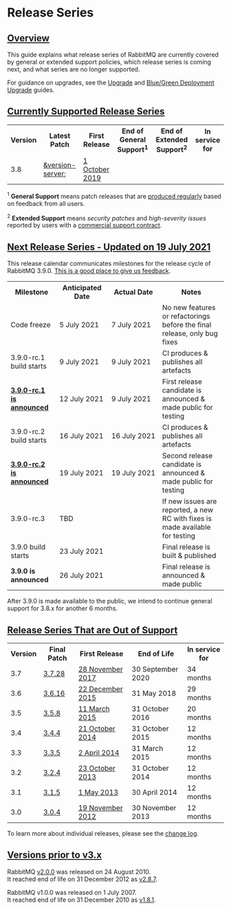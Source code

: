 <!--
Copyright (c) 2007-2021 VMware, Inc. or its affiliates.

All rights reserved. This program and the accompanying materials
are made available under the terms of the under the Apache License,
Version 2.0 (the "License”); you may not use this file except in compliance
with the License. You may obtain a copy of the License at

https://www.apache.org/licenses/LICENSE-2.0

Unless required by applicable law or agreed to in writing, software
distributed under the License is distributed on an "AS IS" BASIS,
WITHOUT WARRANTIES OR CONDITIONS OF ANY KIND, either express or implied.
See the License for the specific language governing permissions and
limitations under the License.
-->

# Release Series

## <a id="overview" class="anchor" href="#overview">Overview</a>

This guide explains what release series of RabbitMQ are currently covered by
general or extended support policies, which release series is coming next, and
what series are no longer supported.

For guidance on upgrades, see the [Upgrade](/upgrade.html) and [Blue/Green Deployment Upgrade](/blue-green-upgrade.html) guides.

## <a id="currently-supported" class="anchor" href="#currently-supported">Currently Supported Release Series</a>

<table class="release-series">
  <tr>
    <th>Version</th>
    <th>Latest Patch</th>
    <th>First Release</th>
    <th>End of General Support<sup>1</sup></th>
    <th>End of Extended Support<sup>2</sup></th>
    <th>In service for</th>
  </tr>

  <tr>
    <td>3.8</td>
    <td><a href="https://github.com/rabbitmq/rabbitmq-server/releases/tag/&version-server-tag;" target="_blank">&version-server;</a></td>
    <td><a href="https://github.com/rabbitmq/rabbitmq-server/releases/tag/v3.8.0" target="_blank">1 October 2019</a></td>
    <td></td>
    <td></td>
    <td></td>
  </tr>
</table>

<sup>1</sup> **General Support** means patch releases that are [produced
regularly](/changelog.html) based on feedback from all users.

<sup>2</sup> **Extended Support** means *security patches* and *high-severity
issues* reported by users with a [commercial support contract](/contact.html).


## <a id="" class="anchor" href="#next-release-series">Next Release Series - Updated on 19 July 2021</a>

This release calendar communicates milestones for the release cycle of RabbitMQ
3.9.0. [This is a good place to give us
feedback](https://github.com/rabbitmq/rabbitmq-server/discussions/3184).

<table class="release-series">
  <tr>
    <th>Milestone</th>
    <th>Anticipated Date</th>
    <th>Actual Date</th>
    <th>Notes</th>
  </tr>

  <tr>
    <td>Code freeze</td>
    <td style="white-space: nowrap;">5 July 2021</td>
    <td style="white-space: nowrap;">7 July 2021</td>
    <td>No new features or refactorings before the final release, only bug fixes</td>
  </tr>

  <tr>
    <td>3.9.0-rc.1 build starts</td>
    <td style="white-space: nowrap;">9 July 2021</td>
    <td style="white-space: nowrap;">9 July 2021</td>
    <td>CI produces &amp; publishes all artefacts</td>
  </tr>

  <tr>
    <td><strong><a href="https://github.com/rabbitmq/rabbitmq-server/releases/tag/v3.9.0-rc.1">3.9.0-rc.1 is announced</a></strong></td>
    <td style="white-space: nowrap;">12 July 2021</td>
    <td style="white-space: nowrap;">9 July 2021</td>
    <td>First release candidate is announced &amp; made public for testing</td>
  </tr>

  <tr>
    <td>3.9.0-rc.2 build starts</td>
    <td style="white-space: nowrap;">16 July 2021</td>
    <td style="white-space: nowrap;">16 July 2021</td>
    <td>CI produces &amp; publishes all artefacts</td>
  </tr>

  <tr>
    <td><strong><a href="https://github.com/rabbitmq/rabbitmq-server/releases/tag/v3.9.0-rc.2">3.9.0-rc.2 is announced</a></strong></td>
    <td style="white-space: nowrap;">19 July 2021</td>
    <td style="white-space: nowrap;">19 July 2021</td>
    <td>Second release candidate is announced &amp; made public for testing</td>
  </tr>

  <tr>
    <td>3.9.0-rc.3</td>
    <td style="white-space: nowrap;">TBD</td>
    <td style="white-space: nowrap;"></td>
    <td>If new issues are reported, a new RC with fixes is made available for testing</td>
  </tr>

  <tr>
    <td>3.9.0 build starts</td>
    <td style="white-space: nowrap;">23 July 2021</td>
    <td style="white-space: nowrap;"></td>
    <td>Final release is built &amp; published</td>
  </tr>

  <tr>
    <td><strong>3.9.0 is announced</strong></td>
    <td style="white-space: nowrap;">26 July 2021</td>
    <td style="white-space: nowrap;"></td>
    <td>Final release is announced &amp; made public</td>
  </tr>
</table>

After 3.9.0 is made available to the public, we intend to continue general
support for 3.8.x for another 6 months.


## <a id="out-of-support" class="anchor" href="#out-of-support">Release Series That are Out of Support</a>

<table class="release-series">
  <tr>
    <th>Version</th>
    <th>Final Patch</th>
    <th>First Release</th>
    <th>End of Life</th>
    <th>In service for</th>
  </tr>

  <tr>
    <td>3.7</td>
    <td><a href="https://github.com/rabbitmq/rabbitmq-server/releases/tag/v3.7.28" target="_blank">3.7.28</a></td>
    <td><a href="https://github.com/rabbitmq/rabbitmq-server/releases/tag/v3.7.0" target="_blank">28 November 2017</a></td>
    <td>30 September 2020</td>
    <td>34 months</td>
  </tr>

  <tr>
    <td>3.6</td>
    <td><a href="https://github.com/rabbitmq/rabbitmq-server/releases/tag/rabbitmq_v3_6_16" target="_blank">3.6.16</a></td>
    <td><a href="https://github.com/rabbitmq/rabbitmq-server/releases/tag/rabbitmq_v3_6_0" target="_blank">22 December 2015</a></td>
    <td>31 May 2018</td>
    <td>29 months</td>
  </tr>

  <tr>
    <td>3.5</td>
    <td><a href="https://github.com/rabbitmq/rabbitmq-server/releases/tag/rabbitmq_v3_5_8" target="_blank">3.5.8</a></td>
    <td><a href="https://github.com/rabbitmq/rabbitmq-server/releases/tag/rabbitmq_v3_5_0" target="_blank">11 March 2015</a></td>
    <td>31 October 2016</td>
    <td>20 months</td>
  </tr>

  <tr>
    <td>3.4</td>
    <td><a href="https://github.com/rabbitmq/rabbitmq-server/releases/tag/rabbitmq_v3_4_4" target="_blank">3.4.4</a></td>
    <td><a href="https://github.com/rabbitmq/rabbitmq-server/releases/tag/rabbitmq_v3_4_0" target="_blank">21 October 2014</a></td>
    <td>31 October 2015</td>
    <td>12 months</td>
  </tr>

  <tr>
    <td>3.3</td>
    <td><a href="https://github.com/rabbitmq/rabbitmq-server/releases/tag/rabbitmq_v3_3_5" target="_blank">3.3.5</a></td>
    <td><a href="https://github.com/rabbitmq/rabbitmq-server/releases/tag/rabbitmq_v3_3_0" target="_blank">2 April 2014</a></td>
    <td>31 March 2015</td>
    <td>12 months</td>
  </tr>

  <tr>
    <td>3.2</td>
    <td><a href="https://github.com/rabbitmq/rabbitmq-server/releases/tag/rabbitmq_v3_2_4" target="_blank">3.2.4</a></td>
    <td><a href="https://github.com/rabbitmq/rabbitmq-server/releases/tag/rabbitmq_v3_2_0" target="_blank">23 October 2013</a></td>
    <td>31 October 2014</td>
    <td>12 months</td>
  </tr>

  <tr>
    <td>3.1</td>
    <td><a href="https://github.com/rabbitmq/rabbitmq-server/releases/tag/rabbitmq_v3_1_5" target="_blank">3.1.5</a></td>
    <td><a href="https://github.com/rabbitmq/rabbitmq-server/releases/tag/rabbitmq_v3_1_0" target="_blank">1 May 2013</a></td>
    <td>30 April 2014</td>
    <td>12 months</td>
  </tr>

  <tr>
    <td>3.0</td>
    <td><a href="https://github.com/rabbitmq/rabbitmq-server/releases/tag/rabbitmq_v3_0_4" target="_blank">3.0.4</a></td>
    <td><a href="https://github.com/rabbitmq/rabbitmq-server/releases/tag/rabbitmq_v3_0_0" target="_blank">19 November 2012</a></td>
    <td>30 November 2013</td>
    <td>12 months</td>
  </tr>
</table>

To learn more about individual releases, please see the [change log](/changelog.html).


## <a id="prior-to-v3x" class="anchor" href="#prior-to-v3x">Versions prior to v3.x</a>

RabbitMQ <a href="https://github.com/rabbitmq/rabbitmq-server/releases/tag/rabbitmq_v2_0_0" target="_blank">v2.0.0</a> was released on 24 August 2010.
<br />It reached end of life on 31 December 2012 as <a href="https://github.com/rabbitmq/rabbitmq-server/releases/tag/rabbitmq_v2_8_7" target="_blank">v2.8.7</a>.

RabbitMQ v1.0.0 was released on 1 July 2007.
<br />It reached end of life on 31 December 2010 as <a href="https://github.com/rabbitmq/rabbitmq-server/releases/tag/rabbitmq_v1_8_1" target="_blank">v1.8.1</a>.
